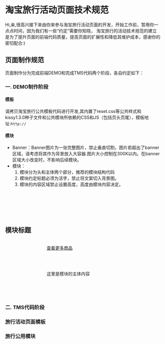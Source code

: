 # 淘宝旅行活动页面技术规范

Hi,亲,很高兴接下来由你来参与淘宝旅行活动页面的开发，开始工作前，暂用你一点点时间，因为我们有一些“约定”需要你知晓，
淘宝旅行的活动技术规范的建立是为了提升页面的前端代码质量，提高页面的扩展性和降低其维护成本，感谢你的密切配合:)

## 页面制作规范
页面制作分为完成前端DEMO和完成TMS代码两个阶段，各自约定如下：

### 一. DEMO制作阶段

#### 模板

请拷贝淘宝旅行公共模板代码进行开发,其内置了reset.css等公共样式和kissy1.3.0种子文件和公共模块所依赖的CSS和JS（包括页头页尾），模板地址:`http://`
 
#### 模块
 
* Banner：Banner图片为一张完整图片，禁止垂直切割，图片若超出了banner区域，请考虑将其作为背景放入大容器.图片大小控制在300K以内。在banner区域大小改变时，不影响后续模块。
* 模块：
    1. 模块分为头和主体两个部分，推荐的模块结构代码
    2. 模块约定标题必须为活字，禁止将文案切入背景图。
    3. 模块的内容区域禁止设置高度，高度由模块内容决定。
<pre>
		<div class="actmod-name">
			<div class="actmod-hd"><!--模块头-->
				<h2>模块标题</h2>
				<span class="more"><a href="#">查看更多商品</a></span>
			</div>
			<div class="actmod-bd"><!--模块内容-->
				这里是模块的主体内容
			</div>
		</div>
</pre>
		
### 二. TMS代码阶段

### 旅行活动页面模板

### 旅行公用模块


